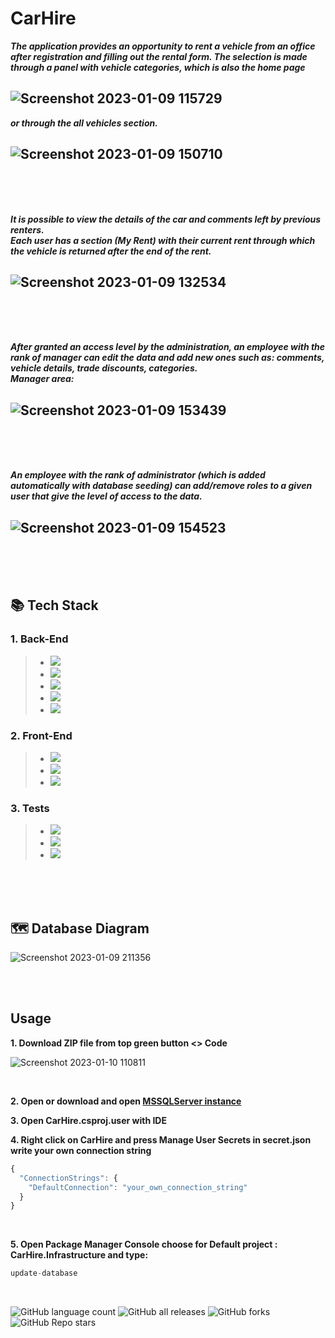 # CarHire

***The application provides an opportunity to rent a vehicle from an office after registration and filling out the rental form.
The selection is made through a panel with vehicle categories, which is also the home page***

![Screenshot 2023-01-09 115729](https://user-images.githubusercontent.com/89041019/211303761-b88c6629-2e97-48f3-ae40-8ce9e3b1875b.png)
---
***or through the all vehicles section.***

![Screenshot 2023-01-09 150710](https://user-images.githubusercontent.com/89041019/211315281-bf8adb00-7971-4b66-8ee2-98f6800190d9.png)
---

<br>
<br>
<br>

***It is possible to view the details of the car and comments left by previous renters.<br>
Each user has a section (My Rent) with their current rent through which the vehicle is returned after the end of the rent.***

![Screenshot 2023-01-09 132534](https://user-images.githubusercontent.com/89041019/211317922-b31b1c68-3902-4b6c-b885-85561e26f92a.png)
---

<br>
<br>
<br>

***After granted an access level by the administration, an employee with the rank of manager can edit the data and add new ones
such as: comments, vehicle details, trade discounts, categories.***<br>
***Manager area:***

![Screenshot 2023-01-09 153439](https://user-images.githubusercontent.com/89041019/211320222-d1c9b190-f411-41ad-960d-8f45e5999d4e.png)
---

<br>
<br>
<br>

***An employee with the rank of administrator (which is added automatically with database seeding) can add/remove roles to a given user that give the level of access to the data.***

![Screenshot 2023-01-09 154523](https://user-images.githubusercontent.com/89041019/211322356-740abb55-df19-47fa-a15a-b6db0d7e75ee.png)
---

<br>
<br>
<br>


## :books: Tech Stack

### 1. Back-End

> - ![](https://img.shields.io/badge/Visual%20Studio%202022-v17.4.2-%233b2e58)
> - ![](https://img.shields.io/badge/ASP.NET%20Core-v6.0.8-%23512bd4)
> - ![](https://img.shields.io/badge/ASP.NET%20Core%20Identity-v6.0.8-%23512bd4)
> - ![](https://img.shields.io/badge/EntityFrameworkCore-v6.0.8-blue)
> - ![](https://img.shields.io/badge/MSSQLServer-2019--latest-%23eb0c0c)

### 2. Front-End

> - ![](https://img.shields.io/badge/jQuery-v3.5.1-%230769AD)
> - ![](https://img.shields.io/badge/Bootstrap-v5.1.0-%236610f2)
> - ![](https://img.shields.io/badge/sweetalert2-v11.6.10-%237066e0)

### 3. Tests

> - ![](https://img.shields.io/badge/SQLite-v7.0.0-%230088e9f2)
> - ![](https://img.shields.io/badge/MOQ-v4.8.13-%23ebba06f2)
> - ![](https://img.shields.io/badge/NUnit-v3.13.3-%230e8300)

<br>
<br>
<br>

## 🗺️ Database Diagram

![Screenshot 2023-01-09 211356](https://user-images.githubusercontent.com/89041019/211389193-0bf4a316-a91b-4e6e-9cea-4867e279f45a.png)

<br>
<br>

## Usage

  **1. Download ZIP file from top green button <> Code**
  
  ![Screenshot 2023-01-10 110811](https://user-images.githubusercontent.com/89041019/211515639-9f67bab3-ccda-453d-984e-fc60db88b243.png)

<br>

 **2. Open or download and open [MSSQLServer instance](https://www.microsoft.com/en-us/sql-server/sql-server-downloads "Microsoft official")**
 
 **3. Open CarHire.csproj.user with IDE**
 
 **4. Right click on CarHire and press Manage User Secrets in secret.json write your own connection string**
```javascript
{
  "ConnectionStrings": {
    "DefaultConnection": "your_own_connection_string"
  }
}
```
<br>

 **5. Open Package Manager Console choose for Default project : CarHire.Infrastructure and type:**

```javascript
update-database
```

<br>

![GitHub language count](https://img.shields.io/github/languages/count/Glavyanov/CarHire)
![GitHub all releases](https://img.shields.io/github/downloads/Glavyanov/CarHire/total)
![GitHub forks](https://img.shields.io/github/forks/Glavyanov/CarHire?style=social)
![GitHub Repo stars](https://img.shields.io/github/stars/Glavyanov/CarHire?style=social)
